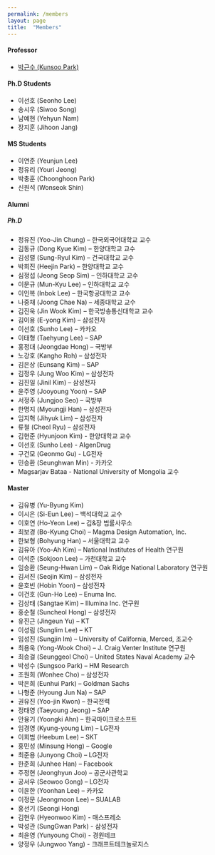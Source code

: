 ```yaml
---
permalink: /members
layout: page
title:  "Members"
---
```


#### Professor
- [박근수 (Kunsoo Park)](/professor)
 
#### Ph.D Students
- 이선호 (Seonho Lee)  
- 송시우 (Siwoo Song)  
- 남예현 (Yehyun Nam)
- 장지훈 (Jihoon Jang)

#### MS Students
- 이연준 (Yeunjun Lee)
- 정유리 (Youri Jeong)
- 박충훈 (Choonghoon Park)
- 신원석 (Wonseok Shin)

#### Alumni
##### Ph.D
- 정유진 (Yoo-Jin Chung) – 한국외국어대학교 교수
- 김동규 (Dong Kyue Kim) – 한양대학교 교수
- 김성렬 (Sung-Ryul Kim) – 건국대학교 교수
- 박희진 (Heejin Park) – 한양대학교 교수
- 심정섭 (Jeong Seop Sim) – 인하대학교 교수
- 이문규 (Mun-Kyu Lee) – 인하대학교 교수
- 이인복 (Inbok Lee) – 한국항공대학교 교수
- 나중채 (Joong Chae Na) – 세종대학교 교수
- 김진욱 (Jin Wook Kim) – 한국방송통신대학교 교수
- 김이용 (E-yong Kim) – 삼성전자
- 이선호 (Sunho Lee) – 카카오
- 이태형 (Taehyung Lee) – SAP
- 홍정대 (Jeongdae Hong) – 국방부
- 노강호 (Kangho Roh) – 삼성전자
- 김은상 (Eunsang Kim) – SAP
- 김정우 (Jung Woo Kim) – 삼성전자
- 김진일 (Jinil Kim) – 삼성전자
- 윤주영 (Jooyoung Yoon) – SAP
- 서정주 (Jungjoo Seo) – 국방부
- 한명지 (Myoungji Han) – 삼성전자
- 임지혁 (Jihyuk Lim) – 삼성전자
- 류철 (Cheol Ryu) – 삼성전자
- 김현준 (Hyunjoon Kim) - 한양대학교 교수 
- 이선호 (Sunho Lee) - AIgenDrug
- 구건모 (Geonmo Gu) - LG전자
- 민승환 (Seunghwan Min) - 카카오
- Magsarjav Bataa - National University of Mongolia 교수


#### Master
- 김유병 (Yu-Byung Kim)
- 이시은 (Si-Eun Lee) – 백석대학교 교수
- 이호연 (Ho-Yeon Lee) – 김&장 법률사무소
- 최보경 (Bo-Kyung Choi) – Magma Design Automation, Inc.
- 한보형 (Bohyung Han) – 서울대학교 교수
- 김유아 (Yoo-Ah Kim) – National Institutes of Health 연구원 
- 이석준 (Sokjoon Lee) – 가천대학교 교수
- 임승환 (Seung-Hwan Lim) – Oak Ridge National Laboratory 연구원
- 김서진 (Seojin Kim) – 삼성전자
- 윤호빈 (Hobin Yoon) – 삼성전자
- 이건호 (Gun-Ho Lee) – Enuma Inc.
- 김상태 (Sangtae Kim) – Illumina Inc. 연구원
- 홍순철 (Suncheol Hong) – 삼성전자
- 유진근 (Jingeun Yu) – KT
- 이성림 (Sunglim Lee) – KT
- 임성진 (Sungjin Im) – University of California, Merced, 조교수
- 최용욱 (Yong-Wook Choi) – J. Craig Venter Institute 연구원
- 최승걸 (Seunggeol Choi) – United States Naval Academy 교수
- 박성수 (Sungsoo Park) – HM Research
- 조원희 (Wonhee Cho) – 삼성전자
- 박은희 (Eunhui Park) – Goldman Sachs
- 나형준 (Hyoung Jun Na) – SAP
- 권유진 (Yoo-jin Kwon) – 한국전력
- 정태영 (Taeyoung Jeong) – SAP
- 안융기 (Yoongki Ahn) – 한국마이크로소프트
- 임경영 (Kyung-young Lim) – LG전자
- 이희범 (Heebum Lee) – SKT
- 홍민성 (Minsung Hong) – Google
- 최준용 (Junyong Choi) – LG전자
- 한준희 (Junhee Han) – Facebook
- 주정현 (Jeonghyun Joo) – 공군사관학교
- 공서우 (Seowoo Gong) – LG전자
- 이윤한 (Yoonhan Lee) – 카카오
- 이정문 (Jeongmoon Lee) – SUALAB
- 홍선기 (Seongi Hong)
- 김현우 (Hyeonwoo Kim) - 매스프레소
- 박성관 (SungGwan Park) - 삼성전자
- 최윤영 (Yunyoung Choi) - 경원테크
- 양정우 (Jungwoo Yang) - 크래프트테크놀로지스

